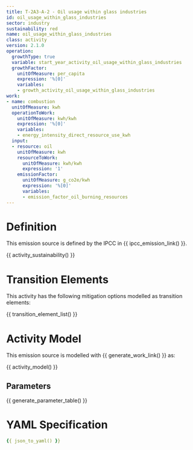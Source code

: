 ```yaml
---
title: T-2A3-A-2 - Oil usage within glass industries
id: oil_usage_within_glass_industries
sector: industry
sustainability: red
name: oil_usage_within_glass_industries
class: activity
version: 2.1.0
operation:
  growthType: true
  variable: start_year_activity_oil_usage_within_glass_industries
  growthFactor:
    unitOfMeasure: per_capita
    expression: '%[0]'
    variables:
    - growth_activity_oil_usage_within_glass_industries
work:
- name: combustion
  unitOfMeasure: kwh
  operationToWork:
    unitOfMeasure: kwh/kwh
    expression: '%[0]'
    variables:
    - energy_intensity_direct_resource_use_kwh
  input:
  - resource: oil
    unitOfMeasure: kwh
    resourceToWork:
      unitOfMeasure: kwh/kwh
      expression: '1'
    emissionFactor:
      unitOfMeasure: g_co2e/kwh
      expression: '%[0]'
      variables:
      - emission_factor_oil_burning_resources
---
```

# Definition
This emission source is defined by the IPCC in {{ ipcc_emission_link() }}.


{{ activity_sustainability() }}

# Transition Elements

This activity has the following mitigation options modelled as transition elements:

{{ transition_element_list() }}

# Activity Model
This emission source is modelled with {{ generate_work_link() }} as:

{{ activity_model() }}

## Parameters

{{ generate_parameter_table() }}

# YAML Specification

```yaml
{{ json_to_yaml() }}
```